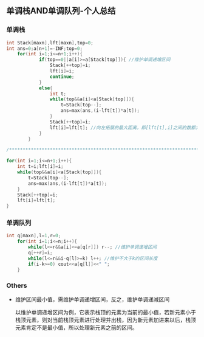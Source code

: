 ## 单调栈AND单调队列-个人总结

### 单调栈

```cpp
int Stack[maxn],lft[maxn],top=0;
int ans=0;a[n+1]=-INF;top=0;
	for(int i=1;i<=n+1;i++){
            if(top==0||a[i]>=a[Stack[top]]){ //维护单调递增区间
                Stack[++top]=i;
                lft[i]=i;
                continue;
            }
            else{
                int t;
                while(top&&a[i]<a[Stack[top]]){
                    t=Stack[top--];
                    ans=max(ans,(i-lft[t])*a[t]);
                }
                Stack[++top]=i; 
                lft[i]=lft[t]; //向左拓展的最大距离，即[lft[t],i]之间的数都大于等于a[i]
            }
        }

/***************************************************************************************/

for(int i=1;i<=n+1;i++){
    int t=i;lft[i]=i;
    while(top&&a[i]<a[Stack[top]]){
        t=Stack[top--];
        ans=max(ans,(i-lft[t])*a[t]);
    }
    Stack[++top]=i;
    lft[i]=lft[t];
}
```

### 单调队列

```cpp
int q[maxn],l=1,r=0;
	for(int i=1;i<=n;i++){
   		while(l<=r&&a[i]<=a[q[r]]) r--; //维护单调递增区间
        q[++r]=i;
        while(l<=r&&i-q[l]>=k) l++; //维护不大于k的区间长度
        if(i-k>=0) cout<<a[q[l]]<<" ";
    }
```



### Others

- 维护区间最小值，需维护单调递增区间，反之，维护单调递减区间

  以维护单调递增区间为例，它表示栈顶的元素为当前的最小值，若新元素小于栈顶元素，则对当前栈顶元素进行处理并出栈，因为新元素加进来以后，栈顶元素肯定不是最小值，所以处理新元素之前的区间。

  